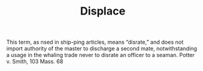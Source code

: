 ---
title: Displace
letter: D
permalink: "/definitions/bld-displace.html"
body: This term, as nsed in ship-ping articles, means “disrate,” and does not import
  authority of the master to discharge a second mate, notwithstanding a usage in the
  whaling trade never to disrate an officer to a seaman. Potter v. Smith, 103 Mass.
  68
published_at: '2018-07-07'
source: Black's Law Dictionary 2nd Ed (1910)
layout: post
---